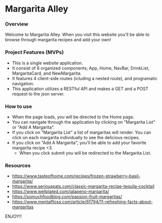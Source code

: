 # Margarita Alley

### Overview
Welcome to Margarita Alley. When you visit this website you'll be able to browse through margarita recipes and add your own!



### Project Features (MVPs)
- This is a single website application.
- It consist of 6 organized components; App, Home, NavBar, DrinkList, MargaritaCard, and NewMargarita.
- It features 4 client-side routes (icluding a nested route), and programatic navigation.
- This application utilizes a RESTful API and makes a GET and a POST request to the json server.

### How to use
- When the page loads, you will be directed to the Home page.
- You can navigate through the application by clicking on "Margarita List" or "Add A Margarita".
- If you click on "Margarita List" a list of margaritas will render. You can click on each margarita individually to see the delicious recipes.
- If you click on "Add A Margarita", you'll be able to add your favorite margarita recipe <3.
    - When you click submit you will be redirected to the Margarita List.


### Resources

- https://www.tasteofhome.com/recipes/frozen-strawberry-basil-margarita/
- https://www.seriouseats.com/classic-margarita-recipe-tequila-cocktail
- https://www.wellplated.com/jalapeno-margarita/
- https://somuchfoodblog.com/passion-fruit-margaritas/
- https://www.mentalfloss.com/article/61794/11-refreshing-facts-about-margaritas

ENJOY!!

